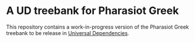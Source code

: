 # A UD treebank for Pharasiot Greek

This repository contains a work-in-progress version of the Pharasiot
Greek treebank to be release in [Universal
Dependencies](https://universaldependencies.org/).
